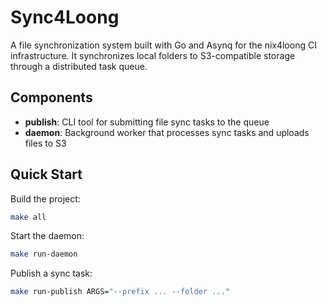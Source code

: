 # Sync4Loong

A file synchronization system built with Go and Asynq for the nix4loong CI infrastructure. It synchronizes local folders to S3-compatible storage through a distributed task queue.

## Components

- **publish**: CLI tool for submitting file sync tasks to the queue
- **daemon**: Background worker that processes sync tasks and uploads files to S3

## Quick Start

Build the project:

```bash
make all
```

Start the daemon:

```bash
make run-daemon
```

Publish a sync task:

```bash
make run-publish ARGS="--prefix ... --folder ..."
```
